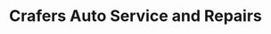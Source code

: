 ---
title: "Crafers Auto Service and Repairs"
url: /crafers/crafers-auto-service-and-repairs/
shop: car repair
---